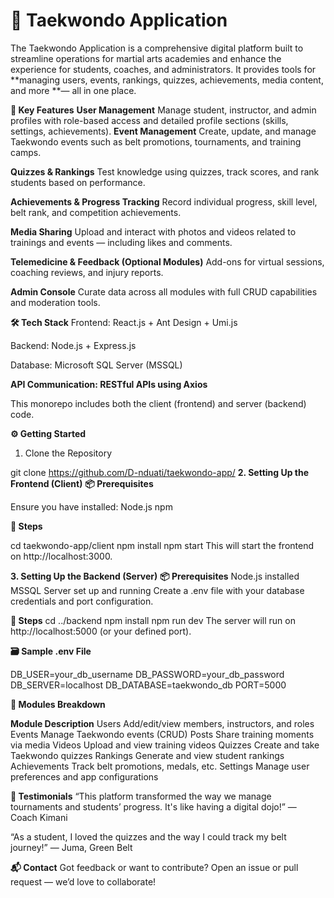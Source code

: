 # 🥋 Taekwondo Application
The Taekwondo Application is a comprehensive digital platform built
 to streamline operations for martial arts academies and enhance the experience for
 students, coaches, and administrators.
 It provides tools for **managing users, events, rankings, quizzes, achievements, media content, and more **— all in one place.

**🚀 Key Features**
**User Management**
Manage student, instructor, and admin profiles with role-based access and detailed profile sections (skills, settings, achievements).
**Event Management**
Create, update, and manage Taekwondo events such as belt promotions, tournaments, and training camps.

**Quizzes & Rankings**
Test knowledge using quizzes, track scores, and rank students based on performance.

**Achievements & Progress Tracking**
Record individual progress, skill level, belt rank, and competition achievements.

**Media Sharing**
Upload and interact with photos and videos related to trainings and events — including likes and comments.

**Telemedicine & Feedback (Optional Modules)**
Add-ons for virtual sessions, coaching reviews, and injury reports.

**Admin Console**
Curate data across all modules with full CRUD capabilities and moderation tools.

**🛠️ Tech Stack**
Frontend: React.js + Ant Design + Umi.js

Backend: Node.js + Express.js

Database: Microsoft SQL Server (MSSQL)

**API Communication: RESTful APIs using Axios**

This monorepo includes both the client (frontend) and server (backend) code.

**⚙️ Getting Started**
1. Clone the Repository

git clone https://github.com/D-nduati/taekwondo-app/
**2. Setting Up the Frontend (Client)**
**📦 Prerequisites**

Ensure you have installed:
Node.js
npm

**🚀 Steps**

cd taekwondo-app/client
npm install
npm start
This will start the frontend on http://localhost:3000.

**3. Setting Up the Backend (Server)**
**📦 Prerequisites**
Node.js installed
MSSQL Server set up and running
Create a .env file with your database credentials and port configuration.

**🚀 Steps**
cd ../backend
npm install
npm run dev
The server will run on http://localhost:5000 (or your defined port).

**🗃️ Sample .env File**

DB_USER=your_db_username
DB_PASSWORD=your_db_password
DB_SERVER=localhost
DB_DATABASE=taekwondo_db
PORT=5000

**🧩 Modules Breakdown**

**Module	Description**
Users	Add/edit/view members, instructors, and roles
Events	Manage Taekwondo events (CRUD)
Posts	Share training moments via media
Videos	Upload and view training videos
Quizzes	Create and take Taekwondo quizzes
Rankings	Generate and view student rankings
Achievements	Track belt promotions, medals, etc.
Settings	Manage user preferences and app configurations

**💬 Testimonials**
“This platform transformed the way we manage tournaments and students’ progress. It's like having a digital dojo!” — Coach Kimani

“As a student, I loved the quizzes and the way I could track my belt journey!” — Juma, Green Belt

**📬 Contact**
Got feedback or want to contribute? Open an issue or pull request — we’d love to collaborate!
